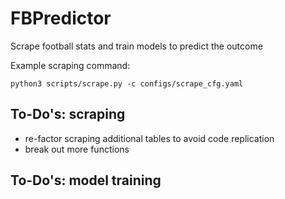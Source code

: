 # FBPredictor
Scrape football stats and train models to predict the outcome

Example scraping command:

```
python3 scripts/scrape.py -c configs/scrape_cfg.yaml
```

## To-Do's: scraping
* re-factor scraping additional tables to avoid code replication
* break out more functions

## To-Do's: model training
